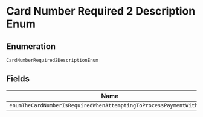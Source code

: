 
# Card Number Required 2 Description Enum

## Enumeration

`CardNumberRequired2DescriptionEnum`

## Fields

| Name |
|  --- |
| `enumTheCardNumberIsRequiredWhenAttemptingToProcessPaymentWithCard` |

